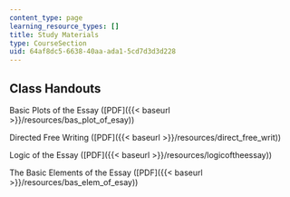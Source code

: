 ```yaml
---
content_type: page
learning_resource_types: []
title: Study Materials
type: CourseSection
uid: 64af8dc5-6638-40aa-ada1-5cd7d3d3d228
---
```


Class Handouts
--------------

Basic Plots of the Essay ([PDF]({{< baseurl >}}/resources/bas_plot_of_esay))

Directed Free Writing ([PDF]({{< baseurl >}}/resources/direct_free_writ))

Logic of the Essay ([PDF]({{< baseurl >}}/resources/logicoftheessay))

The Basic Elements of the Essay ([PDF]({{< baseurl >}}/resources/bas_elem_of_esay))